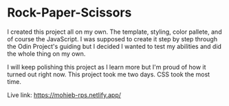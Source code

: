 # Rock-Paper-Scissors

I created this project all on my own. The template, styling, color pallete, and of course the JavaScript.
I was supposed to create it step by step through the Odin Project's guiding but I decided I wanted to test my abilities and did the whole thing on my own.

I will keep polishing this project as I learn more but I'm proud of how it turned out right now.
This project took me two days. CSS took the most time.

Live link: https://mohieb-rps.netlify.app/

